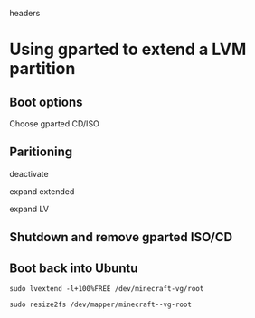 headers

# Using gparted to extend a LVM partition

## Boot options

Choose gparted CD/ISO

## Paritioning

deactivate

expand extended

expand LV

## Shutdown and remove gparted ISO/CD

## Boot back into Ubuntu

```
sudo lvextend -l+100%FREE /dev/minecraft-vg/root

sudo resize2fs /dev/mapper/minecraft--vg-root
```
